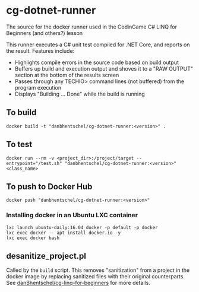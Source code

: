 # cg-dotnet-runner
The source for the docker runner used in the CodinGame C# LINQ for Beginners (and others?) lesson

This runner executes a C# unit test compiled for .NET Core, and reports on the result. Features include:

 - Highlights compile errors in the source code based on build output
 - Buffers up build and execution output and shoves it to a "RAW OUTPUT" section at the bottom of the results screen
 - Passes through any TECHIO> command lines (not buffered) from the program execution
 - Displays "Building ... Done" while the build is running

## To build

`docker build -t "danbhentschel/cg-dotnet-runner:<version>" .`

## To test

`docker run --rm -v <project_dir>:/project/target --entrypoint="/test.sh" "danbhentschel/cg-dotnet-runner:<version>" <class_name>`

## To push to Docker Hub

`docker push "danbhentschel/cg-dotnet-runner:<version>"`


### Installing docker in an Ubuntu LXC container
```
lxc launch ubuntu-daily:16.04 docker -p default -p docker
lxc exec docker -- apt install docker.io -y
lxc exec docker bash
```

## desanitize_project.pl
Called by the `build` script. This removes "sanitization" from a project in the docker image by replacing sanitized files with their original counterparts. See [danBhentschel/cg-linq-for-beginners](https://github.com/danBhentschel/cg-linq-for-beginners) for more details.
